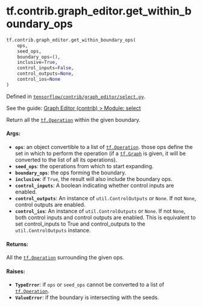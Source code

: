 <div itemscope itemtype="http://developers.google.com/ReferenceObject">
<meta itemprop="name" content="tf.contrib.graph_editor.get_within_boundary_ops" />
<meta itemprop="path" content="Stable" />
</div>

# tf.contrib.graph_editor.get_within_boundary_ops

``` python
tf.contrib.graph_editor.get_within_boundary_ops(
    ops,
    seed_ops,
    boundary_ops=(),
    inclusive=True,
    control_inputs=False,
    control_outputs=None,
    control_ios=None
)
```



Defined in [`tensorflow/contrib/graph_editor/select.py`](https://www.tensorflow.org/code/tensorflow/contrib/graph_editor/select.py).

See the guide: [Graph Editor (contrib) > Module: select](../../../../../api_guides/python/contrib.graph_editor.md#Module_select)

Return all the <a href="../../../tf/Operation.md"><code>tf.Operation</code></a> within the given boundary.

#### Args:

* <b>`ops`</b>: an object convertible to a list of <a href="../../../tf/Operation.md"><code>tf.Operation</code></a>. those ops define the
    set in which to perform the operation (if a <a href="../../../tf/Graph.md"><code>tf.Graph</code></a> is given, it
    will be converted to the list of all its operations).
* <b>`seed_ops`</b>: the operations from which to start expanding.
* <b>`boundary_ops`</b>: the ops forming the boundary.
* <b>`inclusive`</b>: if `True`, the result will also include the boundary ops.
* <b>`control_inputs`</b>: A boolean indicating whether control inputs are enabled.
* <b>`control_outputs`</b>: An instance of `util.ControlOutputs` or `None`. If not
    `None`, control outputs are enabled.
* <b>`control_ios`</b>:  An instance of `util.ControlOutputs` or `None`. If not
    `None`, both control inputs and control outputs are enabled. This is
    equivalent to set control_inputs to True and control_outputs to
    the `util.ControlOutputs` instance.

#### Returns:

All the <a href="../../../tf/Operation.md"><code>tf.Operation</code></a> surrounding the given ops.

#### Raises:

* <b>`TypeError`</b>: if `ops` or `seed_ops` cannot be converted to a list of
    <a href="../../../tf/Operation.md"><code>tf.Operation</code></a>.
* <b>`ValueError`</b>: if the boundary is intersecting with the seeds.